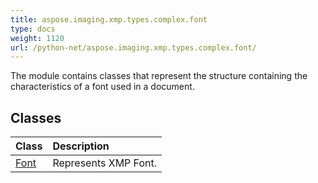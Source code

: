 ```yaml
---
title: aspose.imaging.xmp.types.complex.font
type: docs
weight: 1120
url: /python-net/aspose.imaging.xmp.types.complex.font/
---
```



The module contains classes that represent the structure containing the characteristics of a font used in a document.

## **Classes**
| **Class** | **Description** |
| :- | :- |
| [Font](/imaging/python-net/aspose.imaging.xmp.types.complex.font/font/) | Represents XMP Font. |
